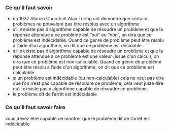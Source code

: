 ### Ce qu’il faut savoir
- en 1937 Alonzo Church et Alan Turing ont démontré que certains problèmes ne
pouvaient pas être résolus avec un algorithme
- s’il n’existe pas d’algorithme capable de résoudre un problème et que la réponse attendue à ce problème est “oui” ou “non”, on dira que ce problème est indécidable. Quand ce genre de problème peut être résolu à l’aide d’un algorithme, on dit que ce
problème est décidable.
- s’il n’existe pas d’algorithme capable de résoudre un problème et que la réponse attendue à ce problème est une valeur (issue d’un calcul), on dira que ce problème est non-calculable. Quand ce genre de problème peut être résolu à l’aide d’un algorithme, on dit que ce problème est calculable
- si un problème est indécidable (ou non-calculable) cela ne veut pas dire que l’on n’est pas capable de résoudre ce problème, cela veut juste dire qu’il n’existe pas d’algorithme capable de résoudre ce problème.
- le problème dit de l’arrêt est indécidable

### Ce qu’il faut savoir faire

vous devez être capable de montrer que le problème dit de l’arrêt est indécidable